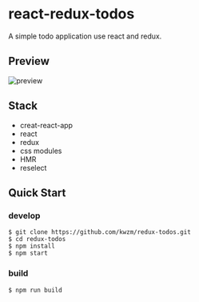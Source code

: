 # react-redux-todos
A simple todo application use react and redux.
## Preview
![preview](https://github.com/kwzm/redux-todos/blob/master/public/preview.PNG)
## Stack
- creat-react-app
- react
- redux
- css modules
- HMR
- reselect
## Quick Start
### develop
```shell
$ git clone https://github.com/kwzm/redux-todos.git
$ cd redux-todos
$ npm install
$ npm start
```
### build
```shell
$ npm run build
```
